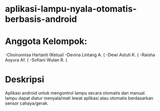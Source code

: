 # aplikasi-lampu-nyala-otomatis-berbasis-android
# Anggota Kelompok:
-Choirunnisa Hartanti (Ketua)
-Devina Lintang A. ( 
-Dewi Astuti K. (
-Raisha Asyura Af. (
-Sofiani Wulan R. (

# Deskripsi
Aplikasi android untuk mengontrol lampu secara otomatis dan manual. lampu dapat diatur menyala/mati lewat aplikasi
atau otomatis berdasarkan sensor cahaya/gerak.
